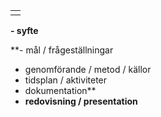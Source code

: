|     |
| --- |
|     |
**- syfte**  

**- mål / frågeställningar    
- genomförande / metod / källor  
- tidsplan / aktiviteter  
- dokumentation**  
- **redovisning / presentation**